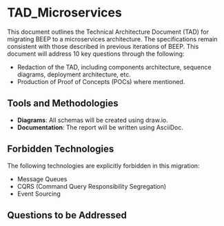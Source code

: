 # TAD_Microservices

This document outlines the Technical Architecture Document (TAD) for migrating BEEP to a microservices architecture. The specifications remain consistent with those described in previous iterations of BEEP. This document will address 10 key questions through the following:

- Redaction of the TAD, including components architecture, sequence diagrams, deployment architecture, etc.
- Production of Proof of Concepts (POCs) where mentioned.

## Tools and Methodologies

- **Diagrams**: All schemas will be created using draw.io.
- **Documentation**: The report will be written using AsciiDoc.

## Forbidden Technologies

The following technologies are explicitly forbidden in this migration:

- Message Queues
- CQRS (Command Query Responsibility Segregation)
- Event Sourcing

## Questions to be Addressed
